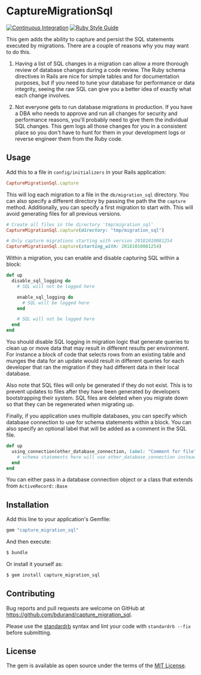 # CaptureMigrationSql

[![Continuous Integration](https://github.com/bdurand/capture_migration_sql/actions/workflows/continuous_integration.yml/badge.svg)](https://github.com/bdurand/capture_migration_sql/actions/workflows/continuous_integration.yml)
[![Ruby Style Guide](https://img.shields.io/badge/code_style-standard-brightgreen.svg)](https://github.com/testdouble/standard)

This gem adds the ability to capture and persist the SQL statements executed by migrations. There are a couple of reasons why you may want to do this.

1. Having a list of SQL changes in a migration can allow a more thorough review of database changes during a code review. The Ruby schema directives in Rails are nice for simple tables and for documentation purposes, but if you need to tune your database for performance or data integrity, seeing the raw SQL can give you a better idea of exactly what each change involves.

2. Not everyone gets to run database migrations in production. If you have a DBA who needs to approve and run all changes for security and performance reasons, you'll probably need to give them the individual SQL changes. This gem logs all those changes for you in a consistent place so you don't have to hunt for them in your development logs or reverse engineer them from the Ruby code.

## Usage

Add this to a file in `config/initializers` in your Rails application:

```ruby
CaptureMigrationSql.capture
```

This will log each migration to a file in the `db/migration_sql` directory. You can also specify a different directory by passing the path the the `capture` method. Additionally, you can specify a first migration to start with. This will avoid generating files for all previous versions.

```ruby
# Create all files in the directory 'tmp/migration_sql'
CaptureMigrationSql.capture(directory: "tmp/migration_sql")

# Only capture migrations starting with version 20181010081254
CaptureMigrationSql.capture(starting_with: 20181010081254)
```

Within a migration, you can enable and disable capturing SQL within a block:

```ruby
def up
  disable_sql_logging do
    # SQL will not be logged here

    enable_sql_logging do
      # SQL will be logged here
    end

    # SQL will not be logged here
  end
end
```

You should disable SQL logging in migration logic that generate queries to clean up or move data that may result in different results per environment. For instance a block of code that selects rows from an existing table and munges the data for an update would result in different queries for each developer that ran the migration if they had different data in their local database.

Also note that SQL files will only be generated if they do not exist. This is to prevent updates to files after they have been generated by developers bootstrapping their system. SQL files are deleted when you migrate down so that they can be regenerated when migrating up.

Finally, if you application uses multiple databases, you can specify which database connection to use for schema statements within a block. You can also specify an optional label that will be added as a comment in the SQL file.

```ruby
def up
  using_connection(other_database_connection, label: "Comment for file") do
    # schema statements here will use other_database_connection instead of ActiveRecord::Base.connection
  end
end
```

You can either pass in a database connection object or a class that extends from `ActiveRecord::Base`

## Installation

Add this line to your application's Gemfile:

```ruby
gem "capture_migration_sql"
```

And then execute:
```bash
$ bundle
```

Or install it yourself as:
```bash
$ gem install capture_migration_sql
```

## Contributing

Bug reports and pull requests are welcome on GitHub at https://github.com/bdurand/capture_migration_sql.

Please use the [standardrb](https://github.com/testdouble/standard) syntax and lint your code with `standardrb --fix` before submitting.

## License

The gem is available as open source under the terms of the [MIT License](https://opensource.org/licenses/MIT).
